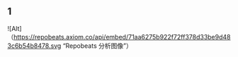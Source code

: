 ## 1
![Alt]（https://repobeats.axiom.co/api/embed/71aa6275b922f72ff378d33be9d483c6b54b8478.svg “Repobeats 分析图像”）
